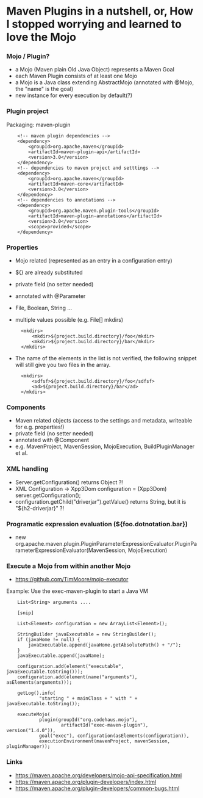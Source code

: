 # Maven Plugins in a nutshell, or, How I stopped worrying and learned to love the Mojo

### Mojo / Plugin?
- a Mojo (Maven plain Old Java Object) represents a Maven Goal
- each Maven Plugin consists of at least one Mojo
- a Mojo is a Java class extending AbstractMojo (annotated with @Mojo, the "name" is the goal)
- new instance for every execution by default(?)

### Plugin project
Packaging: maven-plugin

		<!-- maven plugin dependencies -->
		<dependency>
			<groupId>org.apache.maven</groupId>
			<artifactId>maven-plugin-api</artifactId>
			<version>3.0</version>
		</dependency>
		<!-- dependencies to maven project and setttings -->
		<dependency>
			<groupId>org.apache.maven</groupId>
			<artifactId>maven-core</artifactId>
			<version>3.0</version>
		</dependency>
		<!-- dependencies to annotations -->
		<dependency>
			<groupId>org.apache.maven.plugin-tools</groupId>
			<artifactId>maven-plugin-annotations</artifactId>
			<version>3.0</version>
			<scope>provided</scope>
		</dependency>

### Properties
- Mojo related (represented as an entry in a configuration entry)
- ${} are already substituted
- private field (no setter needed)
- annotated with @Parameter
- File, Boolean, String ...
- multiple values possible (e.g. File[] mkdirs)

		<mkdirs>
			<mkdir>${project.build.directory}/foo</mkdir>
			<mkdir>${project.build.directory}/bar</mkdir>
		</mkdirs>

- The name of the elements in the list is not verified, the following snippet will still give 
you two files in the array.

		<mkdirs>
			<sdfsf>${project.build.directory}/foo</sdfsf>
			<ad>${project.build.directory}/bar</ad>
		</mkdirs>


### Components
- Maven related objects (access to the settings and metadata, writeable for e.g. properties!)
- private field (no setter needed)
- annotated with @Component
- e.g. MavenProject, MavenSession, MojoExecution, BuildPluginManager et al.

### XML handling
- Server.getConfiguration() returns Object ?!
- XML Configuration ->  Xpp3Dom configuration = (Xpp3Dom) server.getConfiguration();
- configuration.getChild("driverjar").getValue() returns String, but it is "${h2-driverjar}" ?!

### Programatic expression evaluation (${foo.dotnotation.bar})
- new org.apache.maven.plugin.PluginParameterExpressionEvaluator.PluginParameterExpressionEvaluator(MavenSession, MojoExecution)

### Execute a Mojo from within another Mojo
- https://github.com/TimMoore/mojo-executor

Example: Use the exec-maven-plugin to start a Java VM

		List<String> arguments ....
		
		[snip]

		List<Element> configuration = new ArrayList<Element>();

		StringBuilder javaExecutable = new StringBuilder();
		if (javaHome != null) {
			javaExecutable.append(javaHome.getAbsolutePath() + "/");
		}
		javaExecutable.append(javaName);

		configuration.add(element("executable", javaExecutable.toString()));
		configuration.add(element(name("arguments"), asElements(arguments)));

		getLog().info(
				"starting " + mainClass + " with " + javaExecutable.toString());

		executeMojo(
				plugin(groupId("org.codehaus.mojo"),
						artifactId("exec-maven-plugin"), version("1.4.0")),
				goal("exec"), configuration(asElements(configuration)),
				executionEnvironment(mavenProject, mavenSession, pluginManager));
				
### Links
* https://maven.apache.org/developers/mojo-api-specification.html
* https://maven.apache.org/plugin-developers/index.html
* https://maven.apache.org/plugin-developers/common-bugs.html
